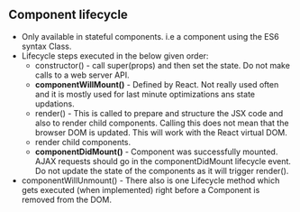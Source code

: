 ## Component lifecycle
* Only available in stateful components. i.e a component using the ES6 syntax Class.
* Lifecycle steps executed in the below given order:
  * constructor() - call super(props) and then set the state. Do not make calls to a web server API.
  * **componentWillMount()** - Defined by React. Not really used often and it is mostly used for last minute optimizations ans state updations.
  * render() - This is called to prepare and structure the JSX code and also to render child components. Calling this does not mean that the browser DOM is updated. This will work with the React virtual DOM.
  * render child components.
  * **componentDidMount()** - Component was successfully mounted. AJAX requests should go in the componentDidMount lifecycle event. Do not update the state of the components as it will trigger render().
* componentWillUnmount() - There also is one Lifecycle method which gets executed (when implemented) right before a Component is removed from the DOM.
